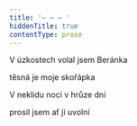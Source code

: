 ```yaml
---
title: '– – – '
hiddenTitle: true
contentType: prose
---
```


V úzkostech volal jsem Beránka

těsná je moje skořápka

V neklidu nocí v hrůze dní

prosil jsem ať ji uvolní
